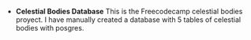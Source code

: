 - **Celestial Bodies Database**
This is the Freecodecamp celestial bodies proyect. I have manually created a database with 5 tables of celestial bodies with posgres.
